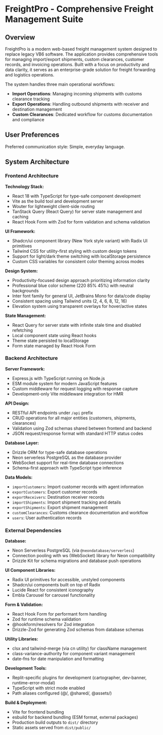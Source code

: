 # FreightPro - Comprehensive Freight Management Suite

## Overview

FreightPro is a modern web-based freight management system designed to replace legacy VB6 software. The application provides comprehensive tools for managing import/export shipments, custom clearances, customer records, and invoicing operations. Built with a focus on productivity and data clarity, it serves as an enterprise-grade solution for freight forwarding and logistics operations.

The system handles three main operational workflows:
- **Import Operations**: Managing incoming shipments with customs clearance tracking
- **Export Operations**: Handling outbound shipments with receiver and destination management
- **Custom Clearances**: Dedicated workflow for customs documentation and compliance

## User Preferences

Preferred communication style: Simple, everyday language.

## System Architecture

### Frontend Architecture

**Technology Stack:**
- React 18 with TypeScript for type-safe component development
- Vite as the build tool and development server
- Wouter for lightweight client-side routing
- TanStack Query (React Query) for server state management and caching
- React Hook Form with Zod for form validation and schema validation

**UI Framework:**
- Shadcn/ui component library (New York style variant) with Radix UI primitives
- Tailwind CSS for utility-first styling with custom design tokens
- Support for light/dark theme switching with localStorage persistence
- Custom CSS variables for consistent color theming across modes

**Design System:**
- Productivity-focused design approach prioritizing information clarity
- Professional blue color scheme (220 85% 45%) with neutral backgrounds
- Inter font family for general UI, JetBrains Mono for data/code display
- Consistent spacing using Tailwind units (2, 4, 6, 8, 12, 16)
- Elevation system using transparent overlays for hover/active states

**State Management:**
- React Query for server state with infinite stale time and disabled refetching
- Local component state using React hooks
- Theme state persisted to localStorage
- Form state managed by React Hook Form

### Backend Architecture

**Server Framework:**
- Express.js with TypeScript running on Node.js
- ESM module system for modern JavaScript features
- Custom middleware for request logging with response capture
- Development-only Vite middleware integration for HMR

**API Design:**
- RESTful API endpoints under `/api` prefix
- CRUD operations for all major entities (customers, shipments, clearances)
- Validation using Zod schemas shared between frontend and backend
- JSON request/response format with standard HTTP status codes

**Database Layer:**
- Drizzle ORM for type-safe database operations
- Neon serverless PostgreSQL as the database provider
- WebSocket support for real-time database connections
- Schema-first approach with TypeScript type inference

**Data Models:**
- `importCustomers`: Import customer records with agent information
- `exportCustomers`: Export customer records
- `exportReceivers`: Destination receiver records
- `importShipments`: Import shipment tracking and details
- `exportShipments`: Export shipment management
- `customClearances`: Customs clearance documentation and workflow
- `users`: User authentication records

### External Dependencies

**Database:**
- Neon Serverless PostgreSQL (via `@neondatabase/serverless`)
- Connection pooling with ws (WebSocket) library for Neon compatibility
- Drizzle Kit for schema migrations and database push operations

**UI Component Libraries:**
- Radix UI primitives for accessible, unstyled components
- Shadcn/ui components built on top of Radix
- Lucide React for consistent iconography
- Embla Carousel for carousel functionality

**Form & Validation:**
- React Hook Form for performant form handling
- Zod for runtime schema validation
- @hookform/resolvers for Zod integration
- Drizzle-Zod for generating Zod schemas from database schemas

**Utility Libraries:**
- clsx and tailwind-merge (via cn utility) for className management
- class-variance-authority for component variant management
- date-fns for date manipulation and formatting

**Development Tools:**
- Replit-specific plugins for development (cartographer, dev-banner, runtime-error-modal)
- TypeScript with strict mode enabled
- Path aliases configured (@/, @shared/, @assets/)

**Build & Deployment:**
- Vite for frontend bundling
- esbuild for backend bundling (ESM format, external packages)
- Production build outputs to `dist/` directory
- Static assets served from `dist/public/`